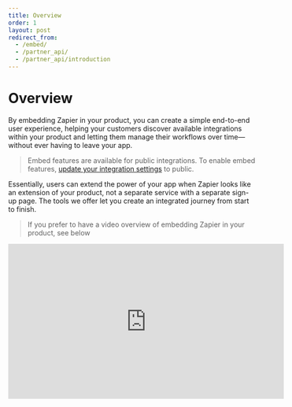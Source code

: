 ```yaml
---
title: Overview
order: 1
layout: post
redirect_from: 
  - /embed/
  - /partner_api/
  - /partner_api/introduction
---
```


# Overview

By embedding Zapier in your product, you can create a simple end-to-end user experience, helping your customers discover available integrations within your product and letting them manage their workflows over time—without ever having to leave your app.

> Embed features are available for public integrations. To enable embed features, [update your integration settings](https://platform.zapier.com/build/add) to public.

Essentially, users can extend the power of your app when Zapier looks like an extension of your product, not a separate service with a separate sign-up page. The tools we offer let you create an integrated journey from start to finish.   

> If you prefer to have a video overview of embedding Zapier in your product, see below
<iframe width="560" height="315" src="https://www.youtube.com/embed/ix1bG0mspMY" title="What is Embedding video player" frameborder="0" allow="accelerometer; autoplay; clipboard-write; encrypted-media; gyroscope; picture-in-picture" allowfullscreen></iframe>
